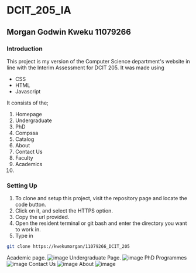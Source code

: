 # DCIT_205_IA
## Morgan Godwin Kweku 11079266

### Introduction
This project is my version of the Computer Science department's website in line with the Interim Assessment for DCIT 205. It was made using 
* CSS
* HTML
* Javascript

It consists of the;
1. Homepage
2. Undergraduate
3. PhD
4. Compssa
5. Catalog
6. About
7. Contact Us
8. Faculty
9. Academics
10. 

### Setting Up
1. To clone and setup this project, visit the repository page and locate the code button.
2. Click on it, and select the HTTPS option.
3. Copy the url provided.
4. Open the resident terminal or git bash and enter the directory you want to work in.<br>
5. Type in 
``` bash
git clone https://kwekumorgan/11079266_DCIT_205
```









Academic page.
![image](Academics.jpeg)
Undergraduate Page.
![image](UndergraduatePage.jpeg)
PhD Programmes
![image](Phd.jpeg)
Contact Us
![image](Contacts%20Us.jpeg)
About
![image](About.jpeg)

